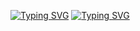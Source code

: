 [![Typing SVG](https://readme-typing-svg.demolab.com?font=Fira+Code&pause=1000&random=false&width=435&lines=I+am+MysteriousMoff+Coding+Enthusiast+)](https://git.io/typing-svg)
<a href="https://git.io/typing-svg"><img src="https://readme-typing-svg.demolab.com?font=Fira+Code&pause=1000&random=false&width=435&lines=I+am+MysteriousMoff+Coding+Enthusiast+" alt="Typing SVG" /></a>
